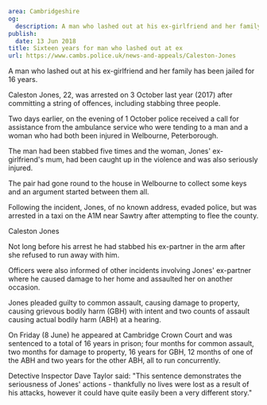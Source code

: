 ```yaml
area: Cambridgeshire
og:
  description: A man who lashed out at his ex-girlfriend and her family has been jailed for 16 years.
publish:
  date: 13 Jun 2018
title: Sixteen years for man who lashed out at ex
url: https://www.cambs.police.uk/news-and-appeals/Caleston-Jones
```

A man who lashed out at his ex-girlfriend and her family has been jailed for 16 years.

Caleston Jones, 22, was arrested on 3 October last year (2017) after committing a string of offences, including stabbing three people.

Two days earlier, on the evening of 1 October police received a call for assistance from the ambulance service who were tending to a man and a woman who had both been injured in Welbourne, Peterborough.

The man had been stabbed five times and the woman, Jones' ex-girlfriend's mum, had been caught up in the violence and was also seriously injured.

The pair had gone round to the house in Welbourne to collect some keys and an argument started between them all.

Following the incident, Jones, of no known address, evaded police, but was arrested in a taxi on the A1M near Sawtry after attempting to flee the county.

Caleston Jones

Not long before his arrest he had stabbed his ex-partner in the arm after she refused to run away with him.

Officers were also informed of other incidents involving Jones' ex-partner where he caused damage to her home and assaulted her on another occasion.

Jones pleaded guilty to common assault, causing damage to property, causing grievous bodily harm (GBH) with intent and two counts of assault causing actual bodily harm (ABH) at a hearing.

On Friday (8 June) he appeared at Cambridge Crown Court and was sentenced to a total of 16 years in prison; four months for common assault, two months for damage to property, 16 years for GBH, 12 months of one of the ABH and two years for the other ABH, all to run concurrently.

Detective Inspector Dave Taylor said: "This sentence demonstrates the seriousness of Jones' actions - thankfully no lives were lost as a result of his attacks, however it could have quite easily been a very different story."
